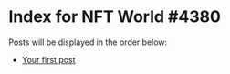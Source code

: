 # Index for NFT World #4380
Posts will be displayed in the order below:

- [Your first post](./001-first.md)

